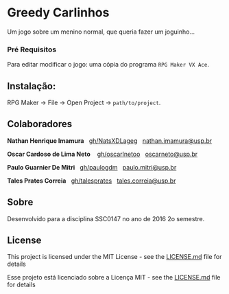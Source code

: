 # Greedy Carlinhos

Um jogo sobre um menino normal, que queria fazer um joguinho...

### Pré Requisitos

Para editar modificar o jogo: uma cópia do programa `RPG Maker VX Ace`.

## Instalação:

RPG Maker -> File -> Open Project -> `path/to/project`.

## Colaboradores
	
**Nathan Henrique Imamura**&nbsp;&nbsp;&nbsp;[gh/NatsXDLageg](https://github.com/NatsXDLageg)&nbsp;&nbsp;&nbsp;nathan.imamura@usp.br
	
**Oscar Cardoso de Lima Neto** &nbsp;&nbsp;&nbsp;[gh/oscarlnetoo](https://github.com/oscarlnetoo)&nbsp;&nbsp;&nbsp;oscarneto@usp.br 

**Paulo Guarnier De Mitri**&nbsp;&nbsp;&nbsp;[gh/paulogdm](https://github.com/paulogdm)&nbsp;&nbsp;&nbsp;paulo.mitri@usp.br
	
**Tales Prates Correia**&nbsp;&nbsp;&nbsp;[gh/talesprates](https://github.com/talesprates)&nbsp;&nbsp;&nbsp;tales.correia@usp.br

## Sobre
	
Desenvolvido para a disciplina SSC0147 no ano de 2016 2o semestre.

## License

This project is licensed under the MIT License - see the [LICENSE.md](LICENSE.md) file for details

Esse projeto está licenciado sobre a Licença MIT - see the [LICENSE.md](LICENSE.md) file for details
